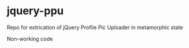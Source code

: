 # jquery-ppu
Repo for extrication of jQuery Profile Pic Uploader in metamorphic state

Non-working code
